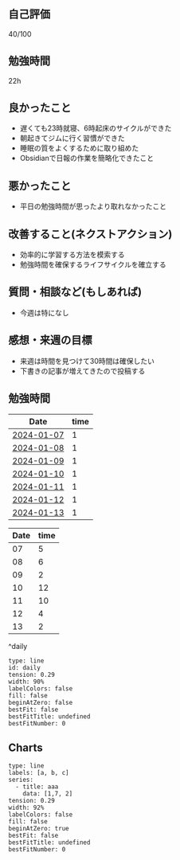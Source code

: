 ## 自己評価
40/100
## 勉強時間
22h
## 良かったこと
- 遅くても23時就寝、6時起床のサイクルができた
- 朝起きてジムに行く習慣ができた
- 睡眠の質をよくするために取り組めた
- Obsidianで日報の作業を簡略化できたこと
## 悪かったこと
- 平日の勉強時間が思ったより取れなかったこと
## 改善すること(ネクストアクション)
- 効率的に学習する方法を模索する
- 勉強時間を確保するライフサイクルを確立する
## 質問・相談など(もしあれば)
- 今週は特になし
## 感想・来週の目標
- 来週は時間を見つけて30時間は確保したい
- 下書きの記事が増えてきたので投稿する
## 勉強時間
| Date | time |
| ---- | ---- |
| [2024-01-07](2024-01-07.md) | 1 |
| [2024-01-08](2024-01-08.md) | 1 |
| [2024-01-09](2024-01-09.md) | 1 |
| [2024-01-10](2024-01-10.md) | 1 |
| [2024-01-11](2024-01-11.md)  | 1 |
| [2024-01-12](2024-01-12.md)  | 1 |
| [2024-01-13](2024-01-13.md)  | 1 |

| Date | time |
| ---- | ---- |
| 07 | 5 |
| 08 | 6 |
| 09 | 2 |
| 10 | 12 |
| 11 | 10 |
| 12 | 4 |
| 13 | 2 |
^daily

```chart
type: line
id: daily
tension: 0.29
width: 90%
labelColors: false
fill: false
beginAtZero: false
bestFit: false
bestFitTitle: undefined
bestFitNumber: 0
```

## Charts

```chart
type: line
labels: [a, b, c]
series:
  - title: aaa
    data: [1,7, 2]
tension: 0.29
width: 92%
labelColors: false
fill: false
beginAtZero: true
bestFit: false
bestFitTitle: undefined
bestFitNumber: 0
```
